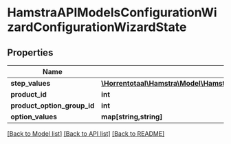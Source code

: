 # HamstraAPIModelsConfigurationWizardConfigurationWizardState

## Properties
Name | Type | Description | Notes
------------ | ------------- | ------------- | -------------
**step_values** | [**\Horrentotaal\Hamstra\Model\HamstraAPIModelsConfigurationWizardConfigurationWizardStepValue[]**](HamstraAPIModelsConfigurationWizardConfigurationWizardStepValue.md) |  | [optional] 
**product_id** | **int** |  | [optional] 
**product_option_group_id** | **int** |  | [optional] 
**option_values** | **map[string,string]** |  | [optional] 

[[Back to Model list]](../README.md#documentation-for-models) [[Back to API list]](../README.md#documentation-for-api-endpoints) [[Back to README]](../README.md)


